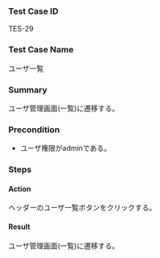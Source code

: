 ### Test Case ID
TES-29

### Test Case Name
ユーザ一覧

### Summary
ユーザ管理画面(一覧)に遷移する。

### Precondition
* ユーザ権限がadminである。

### Steps

#### Action
ヘッダーのユーザ一覧ボタンをクリックする。
#### Result
ユーザ管理画面(一覧)に遷移する。
